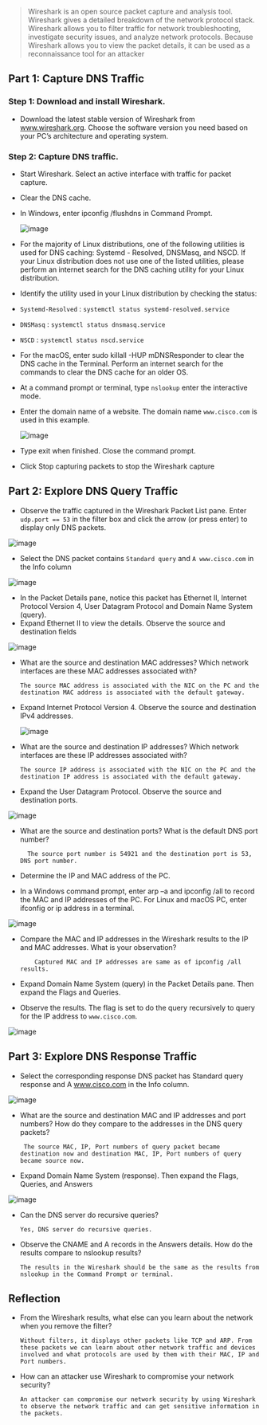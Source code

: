 > Wireshark is an open source packet capture and analysis tool. Wireshark gives a detailed breakdown of the 
network protocol stack. Wireshark allows you to filter traffic for network troubleshooting, investigate security 
issues, and analyze network protocols. Because Wireshark allows you to view the packet details, it can be 
used as a reconnaissance tool for an attacker

## Part 1: Capture DNS Traffic

### Step 1: Download and install Wireshark.

* Download the latest stable version of Wireshark from www.wireshark.org. Choose the software version you need based on your PC’s architecture and operating system.

### Step 2: Capture DNS traffic.

* Start Wireshark. Select an active interface with traffic for packet capture.
* Clear the DNS cache.
* In Windows, enter ipconfig /flushdns in Command Prompt.

  ![image](https://github.com/tousif13/CISCO_CyberOps/assets/33444140/46f38dea-9db3-4b5d-b668-37319876b5fd)

* For the majority of Linux distributions, one of the following utilities is used for DNS caching: Systemd - Resolved, DNSMasq, and NSCD. If your Linux distribution does not use one of the listed utilities, please perform an internet search for the DNS caching utility for your Linux distribution.
* Identify the utility used in your Linux distribution by checking the status:
* `Systemd-Resolved` : `systemctl status systemd-resolved.service`
* `DNSMasq` : `systemctl status dnsmasq.service`
* `NSCD` : `systemctl status nscd.service`
* For the macOS, enter sudo killall -HUP mDNSResponder to clear the DNS cache in the Terminal. Perform an internet search for the commands to clear the DNS cache for an older OS.
* At a command prompt or terminal, type `nslookup` enter the interactive mode.
* Enter the domain name of a website. The domain name `www.cisco.com` is used in this example.

  ![image](https://github.com/tousif13/CISCO_CyberOps/assets/33444140/c337ca6f-4376-4c2f-a777-6580484b7367)

* Type exit when finished. Close the command prompt.
* Click Stop capturing packets to stop the Wireshark capture

## Part 2: Explore DNS Query Traffic

*  Observe the traffic captured in the Wireshark Packet List pane. Enter `udp.port == 53` in the filter box and click the arrow (or press enter) to display only DNS packets.

![image](https://github.com/tousif13/CISCO_CyberOps/assets/33444140/ec015393-6d6b-47c5-a610-138f52c73c23)

* Select the DNS packet contains `Standard query` and `A www.cisco.com` in the Info column

![image](https://github.com/tousif13/CISCO_CyberOps/assets/33444140/8d8cfd04-bec6-4cdd-8ec1-7fe464d1be1d)

* In the Packet Details pane, notice this packet has Ethernet II, Internet Protocol Version 4, User Datagram Protocol and Domain Name System (query).
* Expand Ethernet II to view the details. Observe the source and destination fields

![image](https://github.com/tousif13/CISCO_CyberOps/assets/33444140/f633d38c-fce6-4c35-9c17-a819dd4f8c17)

* What are the source and destination MAC addresses? Which network interfaces are these MAC addresses associated with?
  
      The source MAC address is associated with the NIC on the PC and the destination MAC address is associated with the default gateway.

* Expand Internet Protocol Version 4. Observe the source and destination IPv4 addresses.

  ![image](https://github.com/tousif13/CISCO_CyberOps/assets/33444140/719312c9-f81f-4acd-bbbb-de6975de5070)

* What are the source and destination IP addresses? Which network interfaces are these IP addresses associated with?

      The source IP address is associated with the NIC on the PC and the destination IP address is associated with the default gateway.
  
* Expand the User Datagram Protocol. Observe the source and destination ports.

![image](https://github.com/tousif13/CISCO_CyberOps/assets/33444140/4fa5e25e-cbd1-4555-8aeb-b0abc9c3be70)

* What are the source and destination ports? What is the default DNS port number?

        The source port number is 54921 and the destination port is 53, DNS port number.

* Determine the IP and MAC address of the PC.
* In a Windows command prompt, enter arp –a and ipconfig /all to record the MAC and IP addresses of the PC. For Linux and macOS PC, enter ifconfig or ip address in a terminal.

![image](https://github.com/tousif13/CISCO_CyberOps/assets/33444140/b7de61c7-0317-407e-9c41-062c46cf740c)

* Compare the MAC and IP addresses in the Wireshark results to the IP and MAC addresses. What is your observation?

          Captured MAC and IP addresses are same as of ipconfig /all results.
* Expand Domain Name System (query) in the Packet Details pane. Then expand the Flags and Queries.
*  Observe the results. The flag is set to do the query recursively to query for the IP address to `www.cisco.com`.

![image](https://github.com/tousif13/CISCO_CyberOps/assets/33444140/4369b78a-9569-49ab-ac44-65be88a22963)

## Part 3: Explore DNS Response Traffic

*  Select the corresponding response DNS packet has Standard query response and A www.cisco.com in the Info column.

![image](https://github.com/tousif13/CISCO_CyberOps/assets/33444140/b2f90287-1be9-46db-aec8-e73a7f99154e)

*  What are the source and destination MAC and IP addresses and port numbers? How do they compare to the addresses in the DNS query packets?

        The source MAC, IP, Port numbers of query packet became destination now and destination MAC, IP, Port numbers of query became source now.

* Expand Domain Name System (response). Then expand the Flags, Queries, and Answers

![image](https://github.com/tousif13/CISCO_CyberOps/assets/33444140/ad4f1072-2233-4aa7-928f-c98787c07050)

* Can the DNS server do recursive queries?

      Yes, DNS server do recursive queries.

* Observe the CNAME and A records in the Answers details. How do the results compare to nslookup results?

      The results in the Wireshark should be the same as the results from nslookup in the Command Prompt or terminal.

## Reflection

* From the Wireshark results, what else can you learn about the network when you remove the filter?

      Without filters, it displays other packets like TCP and ARP. From these packets we can learn about other network traffic and devices involved and what protocols are used by them with their MAC, IP and Port numbers.

* How can an attacker use Wireshark to compromise your network security?

      An attacker can compromise our network security by using Wireshark to observe the network traffic and can get sensitive information in the packets.
